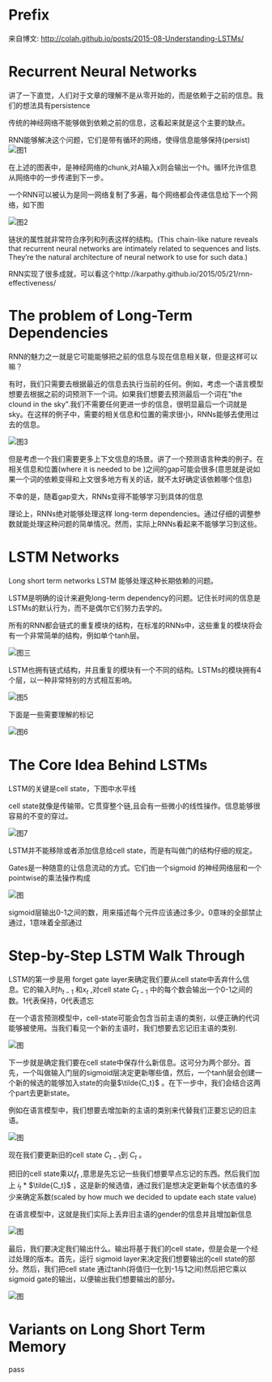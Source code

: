 # Prefix

来自博文: http://colah.github.io/posts/2015-08-Understanding-LSTMs/

# Recurrent Neural Networks

讲了一下直觉，人们对于文章的理解不是从零开始的，而是依赖于之前的信息。我们的想法具有persistence

传统的神经网络不能够做到依赖之前的信息，这看起来就是这个主要的缺点。

RNN能够解决这个问题，它们是带有循环的网络，使得信息能够保持(persist) ![图1](RNN-rolled.png)

在上述的图表中，是神经网络的chunk,对A输入x则会输出一个h。循环允许信息从网络中的一步传递到下一步。

一个RNN可以被认为是同一网络复制了多遍，每个网络都会传递信息给下一个网络，如下图

![图2](RNN-unrolled.png)

链状的属性就非常符合序列和列表这样的结构。(This chain-like nature reveals that recurrent neural networks are intimately related to sequences and lists. They’re the natural architecture of neural network to use for such data.)

RNN实现了很多成就，可以看这个http://karpathy.github.io/2015/05/21/rnn-effectiveness/

# The problem of Long-Term Dependencies

RNN的魅力之一就是它可能能够把之前的信息与现在信息相关联，但是这样可以嘛？

有时，我们只需要去根据最近的信息去执行当前的任何。例如，考虑一个语言模型想要去根据之前的词预测下一个词。如果我们想要去预测最后一个词在"the clound in the sky".我们不需要任何更进一步的信息，很明显最后一个词就是sky。在这样的例子中，需要的相关信息和位置的需求很小，RNNs能够去使用过去的信息。

![图3](RNN-shorttermdepdencies.png)

但是考虑一个我们需要更多上下文信息的场景。讲了一个预测语言种类的例子。在相关信息和位置(where it is needed to be )之间的gap可能会很多(意思就是说如果一个词的依赖变得和上文很多地方有关的话，就不太好确定该依赖哪个信息)

不幸的是，随着gap变大，RNNs变得不能够学习到具体的信息

理论上，RNNs绝对能够处理这样 long-term dependencies。通过仔细的调整参数就能处理这种问题的简单情况。然而，实际上RNNs看起来不能够学习到这些。

# LSTM Networks

Long short term networks LSTM  能够处理这种长期依赖的问题。

LSTM是明确的设计来避免long-term dependency的问题。记住长时间的信息是LSTMs的默认行为，而不是偶尔它们努力去学的。

所有的RNN都会链式的重复模块的结构，在标准的RNNs中，这些重复的模块将会有一个非常简单的结构，例如单个tanh层。

![图三](LSTM3-SimpleRNN.png)

LSTM也拥有链式结构，并且重复的模块有一个不同的结构。LSTMs的模块拥有4个层，以一种非常特别的方式相互影响。

![图5](LSTM3-chain.png)

下面是一些需要理解的标记

![图6](LSTM2-notation.png)

# The Core Idea Behind LSTMs

LSTM的关键是cell state，下图中水平线

cell state就像是传输带。它贯穿整个链,且会有一些微小的线性操作。信息能够很容易的不变的穿过。

![图7](LSTM3-C-line.png)

LSTM并不能移除或者添加信息给cell state，而是有叫做门的结构仔细的规定。

Gates是一种随意的让信息流动的方式。它们由一个sigmoid 的神经网络层和一个pointwise的乘法操作构成

![图](LSTM3-gate.png)

sigmoid层输出0-1之间的数，用来描述每个元件应该通过多少。0意味的全部禁止通过，1意味着全部通过

# Step-by-Step LSTM Walk Through

LSTM的第一步是用 forget gate layer来确定我们要从cell state中丢弃什么信息。它的输入时$h_{t-1}$ 和$x_t$ ,对cell state $C_{t-1}$ 中的每个数会输出一个0-1之间的数。1代表保持，0代表遗忘

在一个语言预测模型中，cell-state可能会包含当前主语的类别，以便正确的代词能够被使用。当我们看见一个新的主语时，我们想要去忘记旧主语的类别.

![图](LSTM3-focus-f.png)

下一步就是确定我们要在cell state中保存什么新信息。这可分为两个部分。首先，一个叫做输入门层的sigmoid层决定更新哪些值，然后，一个tanh层会创建一个新的候选的能够加入state的向量$\tilde{C_t}$ 。在下一步中，我们会结合这两个part去更新state。

例如在语言模型中，我们想要去增加新的主语的类别来代替我们正要忘记的旧主语。

![图](LSTM3-focus-i.png)



现在我们要更新旧的cell state $C_{t-1}$到 $C_t$ 。

把旧的cell state乘以$f_t$ ,意思是先忘记一些我们想要早点忘记的东西。然后我们加上 $i_t$ * $\tilde{C_t}$ ，这是新的候选值，通过我们是想决定更新每个状态值的多少来确定系数(scaled by how much we decided to update each state value)

在语言模型中，这就是我们实际上丢弃旧主语的gender的信息并且增加新信息

![图](LSTM3-focus-C.png)

最后，我们要决定我们输出什么。输出将基于我们的cell state，但是会是一个经过处理的版本。首先，运行 sigmoid layer来决定我们想要输出的cell state的部分。然后，我们把cell state 通过tanh(将值归一化到-1与1之间)然后把它乘以sigmoid gate的输出，以便输出我们想要输出的部分。

![图](LSTM3-focus-o.png)

# Variants on Long Short Term Memory

pass